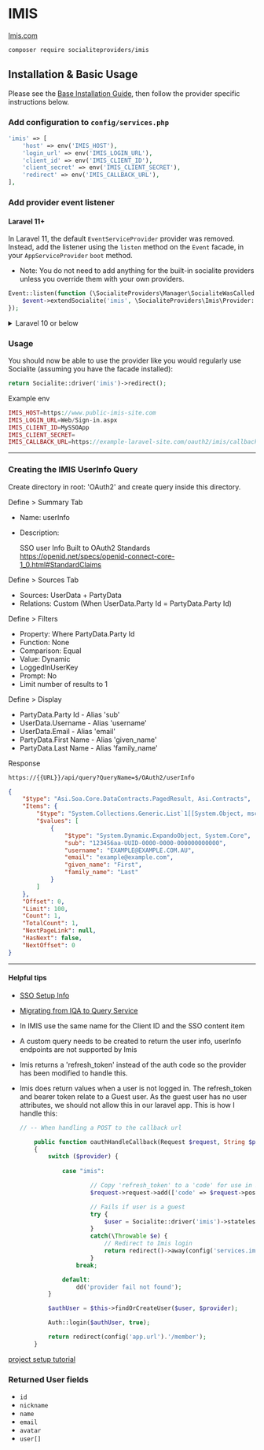 # IMIS

[Imis.com](https://imis.com)

```bash
composer require socialiteproviders/imis
```

## Installation & Basic Usage

Please see the [Base Installation Guide](https://socialiteproviders.com/usage/), then follow the provider specific instructions below.

### Add configuration to `config/services.php`

```php
'imis' => [
    'host' => env('IMIS_HOST'),
    'login_url' => env('IMIS_LOGIN_URL'),
    'client_id' => env('IMIS_CLIENT_ID'),
    'client_secret' => env('IMIS_CLIENT_SECRET'),
    'redirect' => env('IMIS_CALLBACK_URL'),
],
```

### Add provider event listener

#### Laravel 11+

In Laravel 11, the default `EventServiceProvider` provider was removed. Instead, add the listener using the `listen` method on the `Event` facade, in your `AppServiceProvider` `boot` method.

* Note: You do not need to add anything for the built-in socialite providers unless you override them with your own providers.

```php
Event::listen(function (\SocialiteProviders\Manager\SocialiteWasCalled $event) {
    $event->extendSocialite('imis', \SocialiteProviders\Imis\Provider::class);
});
```
<details>
<summary>
Laravel 10 or below
</summary>
Configure the package's listener to listen for `SocialiteWasCalled` events.

Add the event to your `listen[]` array in `app/Providers/EventServiceProvider`. See the [Base Installation Guide](https://socialiteproviders.com/usage/) for detailed instructions.

```php
protected $listen = [
    \SocialiteProviders\Manager\SocialiteWasCalled::class => [
        // ... other providers
        \SocialiteProviders\Imis\ImisExtendSocialite::class.'@handle',
    ],
];
```
</details>

### Usage

You should now be able to use the provider like you would regularly use Socialite (assuming you have the facade installed):

```php
return Socialite::driver('imis')->redirect();
```


Example env
```php
IMIS_HOST=https://www.public-imis-site.com
IMIS_LOGIN_URL=Web/Sign-in.aspx
IMIS_CLIENT_ID=MySSOApp
IMIS_CLIENT_SECRET=
IMIS_CALLBACK_URL=https://example-laravel-site.com/oauth2/imis/callback
```

<hr>

### Creating the IMIS UserInfo Query

Create directory in root: 'OAuth2' and create query inside this directory.

Define > Summary Tab

- Name: userInfo

- Description:

  SSO user Info
  Built to OAuth2 Standards
  https://openid.net/specs/openid-connect-core-1_0.html#StandardClaims

Define > Sources Tab

- Sources: UserData + PartyData
- Relations: Custom (When UserData.Party Id = PartyData.Party Id)

Define > Filters

- Property: Where PartyData.Party Id
- Function: None
- Comparison: Equal
- Value: Dynamic
- LoggedInUserKey
- Prompt: No
- Limit number of results to 1

Define > Display

- PartyData.Party Id - Alias 'sub'
- UserData.Username - Alias 'username'
- UserData.Email - Alias 'email'
- PartyData.First Name - Alias 'given_name'
- PartyData.Last Name - Alias 'family_name'

Response

```html
https://{{URL}}/api/query?QueryName=$/OAuth2/userInfo
```

```json
{
    "$type": "Asi.Soa.Core.DataContracts.PagedResult, Asi.Contracts",
    "Items": {
        "$type": "System.Collections.Generic.List`1[[System.Object, mscorlib]], mscorlib",
        "$values": [
            {
                "$type": "System.Dynamic.ExpandoObject, System.Core",
                "sub": "123456aa-UUID-0000-0000-000000000000",
                "username": "EXAMPLE@EXAMPLE.COM.AU",
                "email": "example@example.com",
                "given_name": "First",
                "family_name": "Last"
            }
        ]
    },
    "Offset": 0,
    "Limit": 100,
    "Count": 1,
    "TotalCount": 1,
    "NextPageLink": null,
    "HasNext": false,
    "NextOffset": 0
}
```
<hr>

#### Helpful tips

- [SSO Setup Info](https://blog.jamessiebert.com/laravel-socialite-imis-tutorial/)
- [Migrating from IQA to Query Service](https://developer.imis.com/docs/migrating-from-iqa-to-query-service-endpoint)
- In IMIS use the same name for the Client ID and the SSO content item
- A custom query needs to be created to return the user info, userInfo endpoints are not supported by Imis
- Imis returns a 'refresh_token' instead of the auth code so the provider has been modified to handle this.
- Imis does return values when a user is not logged in. The refresh_token and bearer token relate to a Guest user.
  As the guest user has no user attributes, we should not allow this in our laravel app.
  This is how I handle this:

    ```php
    // -- When handling a POST to the callback url
    
        public function oauthHandleCallback(Request $request, String $provider): RedirectResponse
        {
            switch ($provider) {
            
                case "imis":
    
                        // Copy 'refresh_token' to a 'code' for use in Socialite
                        $request->request->add(['code' => $request->post('refresh_token')]);
    
                        // Fails if user is a guest
                        try {
                            $user = Socialite::driver('imis')->stateless()->user();
                        }
                        catch(\Throwable $e) {
                            // Redirect to Imis login
                            return redirect()->away(config('services.imis.host').'/'.config('services.imis.login_url'));
                        }
                    break;
    
                default:
                    dd('provider fail not found');
            }
    
            $authUser = $this->findOrCreateUser($user, $provider);
    
            Auth::login($authUser, true);
    
            return redirect(config('app.url').'/member');
        }
    ```


[project setup tutorial](https://blog.jamessiebert.com/laravel-socialite-imis-tutorial)

### Returned User fields

- ``id``
- ``nickname``
- ``name``
- ``email``
- ``avatar``
- ``user[]``

